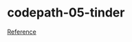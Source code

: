 # codepath-05-tinder

[Reference](http://courses.codepath.com/courses/intro_to_ios/week/5#!exercises)
